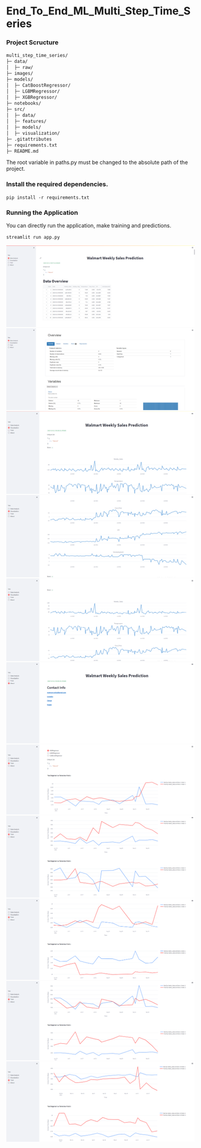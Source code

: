 # End_To_End_ML_Multi_Step_Time_Series
### Project Scructure

```
multi_step_time_series/
├─ data/
│  ├─ raw/
├─ images/
├─ models/
│  ├─ CatBoostRegressor/
│  ├─ LGBMRegressor/
│  ├─ XGBRegressor/
├─ notebooks/
├─ src/
│  ├─ data/
│  ├─ features/
│  ├─ models/
│  ├─ visualization/
├─ .gitattributes
├─ requirements.txt
├─ README.md
```

The root variable in paths.py must be changed to the absolute path of the project.

### Install the required dependencies.

```shell
pip install -r requirements.txt
```


### Running the Application

You can directly run the application, make training and predictions. 

```bash
streamlit run app.py
```  

![Tool Preview 1](https://github.com/mahmutyvz/End_To_End_ML_Advanced_Multi_Step_Time_Series/blob/5944570cbdd3f275878395bc55e5b0708b81415a/images/streamlit_1.PNG)
![Tool Preview 2](https://github.com/mahmutyvz/End_To_End_ML_Advanced_Multi_Step_Time_Series/blob/5944570cbdd3f275878395bc55e5b0708b81415a/images/streamlit_2.PNG)
![Tool Preview 3](https://github.com/mahmutyvz/End_To_End_ML_Advanced_Multi_Step_Time_Series/blob/5944570cbdd3f275878395bc55e5b0708b81415a/images/streamlit_3.PNG)
![Tool Preview 4](https://github.com/mahmutyvz/End_To_End_ML_Advanced_Multi_Step_Time_Series/blob/5944570cbdd3f275878395bc55e5b0708b81415a/images/streamlit_4.PNG)
![Tool Preview 5](https://github.com/mahmutyvz/End_To_End_ML_Advanced_Multi_Step_Time_Series/blob/5944570cbdd3f275878395bc55e5b0708b81415a/images/streamlit_5.PNG)
![Tool Preview 6](https://github.com/mahmutyvz/End_To_End_ML_Advanced_Multi_Step_Time_Series/blob/5944570cbdd3f275878395bc55e5b0708b81415a/images/streamlit_6.PNG)
![Tool Preview 7](https://github.com/mahmutyvz/End_To_End_ML_Advanced_Multi_Step_Time_Series/blob/5944570cbdd3f275878395bc55e5b0708b81415a/images/streamlit_7.PNG)
![Tool Preview 8](https://github.com/mahmutyvz/End_To_End_ML_Advanced_Multi_Step_Time_Series/blob/5944570cbdd3f275878395bc55e5b0708b81415a/images/streamlit_8.PNG)
![Tool Preview 9](https://github.com/mahmutyvz/End_To_End_ML_Advanced_Multi_Step_Time_Series/blob/5944570cbdd3f275878395bc55e5b0708b81415a/images/streamlit_9.PNG)
![Tool Preview 10](https://github.com/mahmutyvz/End_To_End_ML_Advanced_Multi_Step_Time_Series/blob/5944570cbdd3f275878395bc55e5b0708b81415a/images/streamlit_10.PNG)
![Tool Preview 11](https://github.com/mahmutyvz/End_To_End_ML_Advanced_Multi_Step_Time_Series/blob/5944570cbdd3f275878395bc55e5b0708b81415a/images/streamlit_11.PNG)

